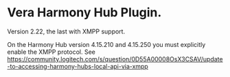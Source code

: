 # Vera Harmony Hub Plugin.

Version 2.22, the last with XMPP support.

On the Harmony Hub version 4.15.210 and 4.15.250 you must explicitly enable the XMPP protocol. See https://community.logitech.com/s/question/0D55A00008OsX3CSAV/update-to-accessing-harmony-hubs-local-api-via-xmpp


